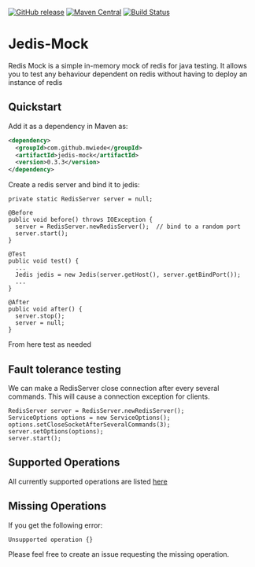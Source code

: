 [![GitHub release](https://img.shields.io/github/v/tag/mwiede/jedis-mock)](https://github.com/mwiede/jedis-mock/releases/latest)
[![Maven Central](https://maven-badges.herokuapp.com/maven-central/com.github.mwiede/jedis-mock/badge.svg)](https://maven-badges.herokuapp.com/maven-central/com.github.mwiede/jedis-mock)
[![Build Status](https://api.travis-ci.org/mwiede/jedis-mock.svg?branch=master)](https://travis-ci.org/mwiede/jedis-mock)

# Jedis-Mock

Redis Mock is a simple in-memory mock of redis for java testing. 
It allows you to test any behaviour dependent on redis without having to deploy an instance of redis

## Quickstart 

Add it as a dependency in Maven as:

```xml
<dependency>
  <groupId>com.github.mwiede</groupId>
  <artifactId>jedis-mock</artifactId>
  <version>0.3.3</version>
</dependency>
```

Create a redis server and bind it to jedis:

```
private static RedisServer server = null;

@Before
public void before() throws IOException {
  server = RedisServer.newRedisServer();  // bind to a random port
  server.start();
}

@Test
public void test() {
  ...
  Jedis jedis = new Jedis(server.getHost(), server.getBindPort());
  ...
}

@After
public void after() {
  server.stop();
  server = null;
}
```

From here test as needed

## Fault tolerance testing

We can make a RedisServer close connection after every several commands. This will cause a connection exception for clients.

```
RedisServer server = RedisServer.newRedisServer();
ServiceOptions options = new ServiceOptions();
options.setCloseSocketAfterSeveralCommands(3);
server.setOptions(options);
server.start();
```

## Supported Operations

All currently supported operations are listed [here](https://github.com/mwiede/jedis-mock/blob/master/src/main/java/com/github/fppt/jedismock/operations/OperationFactory.java)

## Missing Operations

If you get the following error:

```
Unsupported operation {}
```

Please feel free to create an issue requesting the missing operation.

